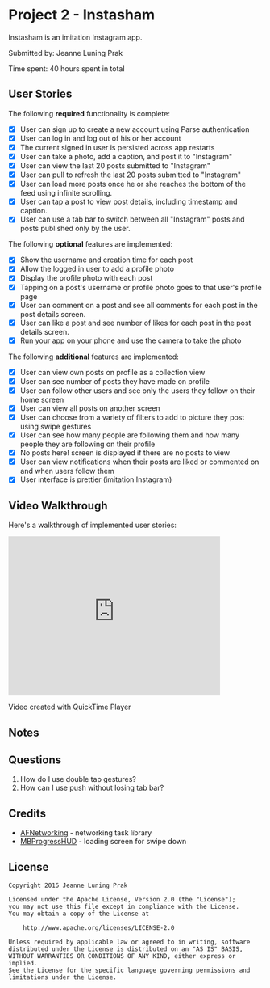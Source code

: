 # Project 2 - Instasham

Instasham is an imitation Instagram app.

Submitted by: Jeanne Luning Prak

Time spent: 40 hours spent in total

## User Stories

The following **required** functionality is complete:
* [x] User can sign up to create a new account using Parse authentication
* [x] User can log in and log out of his or her account
* [x] The current signed in user is persisted across app restarts
* [x] User can take a photo, add a caption, and post it to "Instagram"
* [x] User can view the last 20 posts submitted to "Instagram"
* [x] User can pull to refresh the last 20 posts submitted to "Instagram"
* [x] User can load more posts once he or she reaches the bottom of the feed using infinite scrolling.
* [x] User can tap a post to view post details, including timestamp and caption.
* [x] User can use a tab bar to switch between all "Instagram" posts and posts published only by the user.

The following **optional** features are implemented:
* [x] Show the username and creation time for each post
* [x] Allow the logged in user to add a profile photo
* [x] Display the profile photo with each post
* [x] Tapping on a post's username or profile photo goes to that user's profile page
* [x] User can comment on a post and see all comments for each post in the post details screen.
* [x] User can like a post and see number of likes for each post in the post details screen.
* [x] Run your app on your phone and use the camera to take the photo

The following **additional** features are implemented:
- [x] User can view own posts on profile as a collection view
- [x] User can see number of posts they have made on profile
- [x] User can follow other users and see only the users they follow on their home screen
- [x] User can view all posts on another screen
- [x] User can choose from a variety of filters to add to picture they post using swipe gestures
- [x] User can see how many people are following them and how many people they are following on their profile
- [x] No posts here! screen is displayed if there are no posts to view
- [x] User can view notifications when their posts are liked or commented on and when users follow them
- [x] User interface is prettier (imitation Instagram)

## Video Walkthrough

Here's a walkthrough of implemented user stories:

<iframe width="420" height="315" src="https://www.youtube.com/embed/V5gTqGc23P0" frameborder="0" allowfullscreen></iframe>


Video created with QuickTime Player

## Notes

## Questions
1. How do I use double tap gestures?
2. How can I use push without losing tab bar?

## Credits

- [AFNetworking](https://github.com/AFNetworking/AFNetworking) - networking task library
- [MBProgressHUD](https://cocoapods.org/pods/MBProgressHUD) - loading screen for swipe down

## License

    Copyright 2016 Jeanne Luning Prak

    Licensed under the Apache License, Version 2.0 (the "License");
    you may not use this file except in compliance with the License.
    You may obtain a copy of the License at

        http://www.apache.org/licenses/LICENSE-2.0

    Unless required by applicable law or agreed to in writing, software
    distributed under the License is distributed on an "AS IS" BASIS,
    WITHOUT WARRANTIES OR CONDITIONS OF ANY KIND, either express or implied.
    See the License for the specific language governing permissions and
    limitations under the License.
